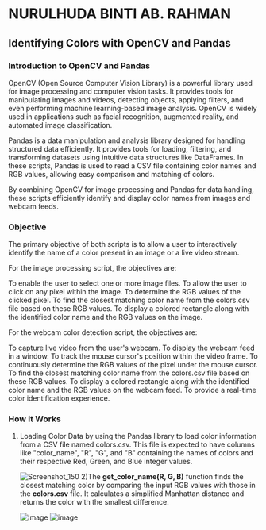 # NURULHUDA BINTI AB. RAHMAN

## Identifying Colors with OpenCV and Pandas

### Introduction to OpenCV and Pandas
OpenCV (Open Source Computer Vision Library) is a powerful library used for image processing and computer vision tasks. It provides tools for manipulating images and videos, detecting objects, applying filters, and even performing machine learning-based image analysis. OpenCV is widely used in applications such as facial recognition, augmented reality, and automated image classification.

Pandas is a data manipulation and analysis library designed for handling structured data efficiently. It provides tools for loading, filtering, and transforming datasets using intuitive data structures like DataFrames. In these scripts, Pandas is used to read a CSV file containing color names and RGB values, allowing easy comparison and matching of colors.

By combining OpenCV for image processing and Pandas for data handling, these scripts efficiently identify and display color names from images and webcam feeds.

### Objective
The primary objective of both scripts is to allow a user to interactively identify the name of a color present in an image or a live video stream.

For the image processing script, the objectives are:

To enable the user to select one or more image files.
To allow the user to click on any pixel within the image.
To determine the RGB values of the clicked pixel.
To find the closest matching color name from the colors.csv file based on these RGB values.
To display a colored rectangle along with the identified color name and the RGB values on the image.

For the webcam color detection script, the objectives are:

To capture live video from the user's webcam.
To display the webcam feed in a window.
To track the mouse cursor's position within the video frame.
To continuously determine the RGB values of the pixel under the mouse cursor.
To find the closest matching color name from the colors.csv file based on these RGB values.
To display a colored rectangle along with the identified color name and the RGB values on the webcam feed.
To provide a real-time color identification experience.

### How it Works
1) Loading Color Data by using the Pandas library to load color information from a CSV file named colors.csv. This file is expected to have columns like "color_name", "R", "G", and "B" containing the names of colors and their respective Red, Green, and Blue integer values.

   ![Screenshot_150](https://github.com/user-attachments/assets/e96aa977-eb27-44a1-8427-7a9283771dcd)
2)The **get_color_name(R, G, B)** function finds the closest matching color by comparing the input RGB values with those in the **colors.csv** file. It calculates a simplified Manhattan distance and returns the color with the smallest difference.

   ![image](https://github.com/user-attachments/assets/818da0b7-f50b-456f-87ad-e7929f6c7b4d)
  ![image](https://github.com/user-attachments/assets/54f4e34e-67bb-4f95-beca-010a021a5661)







